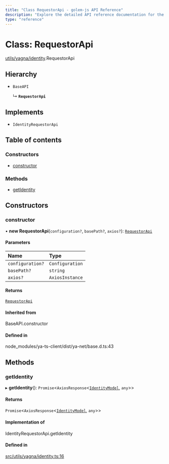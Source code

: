 ```yaml
---
title: "Class RequestorApi - golem-js API Reference"
description: "Explore the detailed API reference documentation for the Class RequestorApi within the golem-js SDK for the Golem Network."
type: "reference"
---
```

# Class: RequestorApi

[utils/yagna/identity](../modules/utils_yagna_identity).RequestorApi

## Hierarchy

- `BaseAPI`

  ↳ **`RequestorApi`**

## Implements

- `IdentityRequestorApi`

## Table of contents

### Constructors

- [constructor](utils_yagna_identity.RequestorApi#constructor)

### Methods

- [getIdentity](utils_yagna_identity.RequestorApi#getidentity)

## Constructors

### constructor

• **new RequestorApi**(`configuration?`, `basePath?`, `axios?`): [`RequestorApi`](utils_yagna_identity.RequestorApi)

#### Parameters

| Name | Type |
| :------ | :------ |
| `configuration?` | `Configuration` |
| `basePath?` | `string` |
| `axios?` | `AxiosInstance` |

#### Returns

[`RequestorApi`](utils_yagna_identity.RequestorApi)

#### Inherited from

BaseAPI.constructor

#### Defined in

node_modules/ya-ts-client/dist/ya-net/base.d.ts:43

## Methods

### getIdentity

▸ **getIdentity**(): `Promise`\<`AxiosResponse`\<[`IdentityModel`](../interfaces/utils_yagna_identity.IdentityModel), `any`\>\>

#### Returns

`Promise`\<`AxiosResponse`\<[`IdentityModel`](../interfaces/utils_yagna_identity.IdentityModel), `any`\>\>

#### Implementation of

IdentityRequestorApi.getIdentity

#### Defined in

[src/utils/yagna/identity.ts:16](https://github.com/golemfactory/golem-js/blob/cfdb64d/src/utils/yagna/identity.ts#L16)
